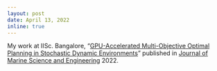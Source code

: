 ```yaml
---
layout: post
date: April 13, 2022
inline: true
---
```


My work at IISc. Bangalore, “[GPU-Accelerated Multi-Objective Optimal Planning in Stochastic Dynamic Environments](https://www.mdpi.com/1585960)” published in [Journal of Marine Science and Engineering](https://www.mdpi.com/journal/jmse) 2022.
